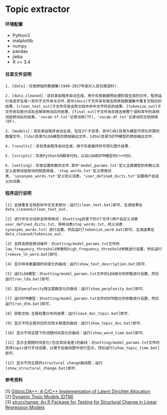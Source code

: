 # Topic extractor

#### 环境配置
* Python3
* matplotlib
* numpy
* pandas
* jieba
* R >= 3.4


#### 目录文件说明

    1. [data]：存放原始的数据集(1949-2017年部分人民日报语料).
    
    2. [data_cleaned]：该目录由程序自动生成，用于存放数据预处理阶段生成的文件，程序运行会逐步生成一系列子文件夹与文件.其中[docs]子文件夹存放去除原始数据集中重复文档后的结果，[clean_text_out]子文件存放去除文档中非中文字符后的结果，[tokenize_out]子文件夹存放分词及去掉停用词后的结果，[final_out]子文件夹存放去掉整个语料库中的高频词低频词后的结果，'vocab-tf.txt'记录词频(TF)，'vocab-df.txt'记录词的文档频率(DF).
    
    3. [models]：该目录由程序自动生成，包含3个子目录，其中[db]目录为模型可视化所需的数据文件，[lda]目录为LDA模型的原始输出文件，[dtm]目录为DTM模型的原始输出文件.
    
    4. [results]：该目录由程序自动生成，用于存放最终的可视化图片结果.
    
    5. [scripts]：存放Python与R脚本代码，以及LDA和DTM模型的C++代码.
    
    6. [setting]：存放设置参数的文件.其中'model_params.txt'定义主题模型的参数以及定义高频词低频词的频度阈值，'stop_words.txt'定义停用词表，'synonyms_words.txt'定义同义词表，'user_defined_dicts.txt'设置用户自定义的词典.


#### 程序运行说明

    [1] 去掉重复文档和非中文文本部分：运行[clean_text.bat]即可，生成结果在data_cleaned/clean_text_out.
    
    [2] 进行中文分词并去除停用词：对setting目录下的3个文件(用户自定义词表user_defined_dicts.txt、停用词表stop_words.txt、同义词表synonyms_words.txt）进行设置，然后运行[tokenize_word.bat]即可，生成结果在data_cleaned/tokenize_out.
    
    [3] 去除高频低频词操作：对setting/model_params.txt文件的low_frequency_threshold参数和high_frequency_threshold参数进行设置，然后运行[remove_lh_word.bat]即可.
    
    [4] 显示样本数量随时间变化的曲线：运行[show_text_description.bat]即可.
    
    [5] 运行LDA模型：对setting/model_params.txt文件的LDA部分的参数进行设置，然后运行[run_lda.bat]即可.
    
    [6] 显示perplexity随主题数变化的曲线：运行[show_perplexity.bat]即可.
    
    [7] 运行DTM模型：对setting/model_params.txt文件的DTM部分的参数进行设置，然后运行[run_dtm.bat]即可.
    
    [8] 获取文档-主题权重分布的结果：运行[save_doc_topic.bat]即可.
    
    [9] 显示不同主题对应的文档关联度的曲线：运行[show_topic_doc.bat]即可.
    
    [10] 显示不同主题下的词随时间变化的曲线：运行[show_word_time.bat]即可.
    
    [11] 显示主题随时间变化(包含其标准差)的曲线：对setting/model_params.txt文件的具体topic进行手动设置，以便于在曲线图中进行显示，然后运行[show_topic_time.bat]即可.
    
    [12] 显示不同主题的structural change曲线图：运行[show_structural_change.bat]即可.

#### 参考资料
  [1] [GibbsLDA++: A C/C++ Implementation of Latent Dirichlet Allocation](http://gibbslda.sourceforge.net/) \
  [2] [Dynamic Topic Models (DTM)](https://github.com/blei-lab/dtm) \
  [3] [strucchange: An R Package for Testing for Structural Change in Linear Regression Models](https://cran.r-project.org/web/packages/strucchange/vignettes/strucchange-intro.pdf)
  
